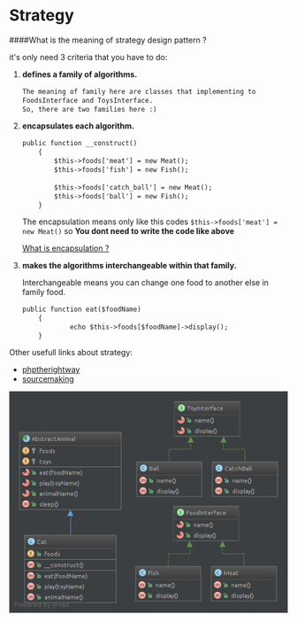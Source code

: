 Strategy
====================

####What is the meaning of strategy design pattern ?

it's only need 3 criteria that you have to do:

1. **defines a family of algorithms.**

    ```
    The meaning of family here are classes that implementing to FoodsInterface and ToysInterface.
    So, there are two families here :)
    ```

2. **encapsulates each algorithm.**

    ```
    public function __construct()
        {
            $this->foods['meat'] = new Meat();
            $this->foods['fish'] = new Fish();

            $this->foods['catch_ball'] = new Meat();
            $this->foods['ball'] = new Fish();
        }
    ```

    The encapsulation means only like this codes `$this->foods['meat'] = new Meat()` so **You dont need to write the code like above**

    [What is encapsulation ?](http://stackoverflow.com/questions/985298/what-is-encapsulation-with-simple-example-in-php)

3. **makes the algorithms interchangeable within that family.**

    Interchangeable means you can change one food to another else in family food.

    ```
    public function eat($foodName)
        {
                echo $this->foods[$foodName]->display();
        }
    ```

Other usefull links about strategy:

- [phptherightway](http://www.phptherightway.com/pages/Design-Patterns.html#strategy)
- [sourcemaking](http://sourcemaking.com/design_patterns/strategy)

![strategy diagram](diagram.png?raw=true "strategy diagram")



